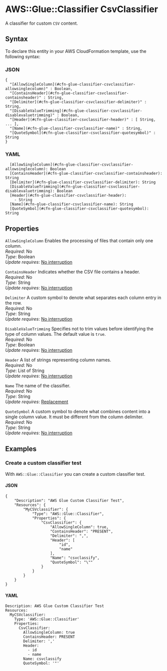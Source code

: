 # AWS::Glue::Classifier CsvClassifier<a name="aws-properties-glue-classifier-csvclassifier"></a>

A classifier for custom `CSV` content\.

## Syntax<a name="aws-properties-glue-classifier-csvclassifier-syntax"></a>

To declare this entity in your AWS CloudFormation template, use the following syntax:

### JSON<a name="aws-properties-glue-classifier-csvclassifier-syntax.json"></a>

```
{
  "[AllowSingleColumn](#cfn-glue-classifier-csvclassifier-allowsinglecolumn)" : Boolean,
  "[ContainsHeader](#cfn-glue-classifier-csvclassifier-containsheader)" : String,
  "[Delimiter](#cfn-glue-classifier-csvclassifier-delimiter)" : String,
  "[DisableValueTrimming](#cfn-glue-classifier-csvclassifier-disablevaluetrimming)" : Boolean,
  "[Header](#cfn-glue-classifier-csvclassifier-header)" : [ String, ... ],
  "[Name](#cfn-glue-classifier-csvclassifier-name)" : String,
  "[QuoteSymbol](#cfn-glue-classifier-csvclassifier-quotesymbol)" : String
}
```

### YAML<a name="aws-properties-glue-classifier-csvclassifier-syntax.yaml"></a>

```
  [AllowSingleColumn](#cfn-glue-classifier-csvclassifier-allowsinglecolumn): Boolean
  [ContainsHeader](#cfn-glue-classifier-csvclassifier-containsheader): String
  [Delimiter](#cfn-glue-classifier-csvclassifier-delimiter): String
  [DisableValueTrimming](#cfn-glue-classifier-csvclassifier-disablevaluetrimming): Boolean
  [Header](#cfn-glue-classifier-csvclassifier-header): 
    - String
  [Name](#cfn-glue-classifier-csvclassifier-name): String
  [QuoteSymbol](#cfn-glue-classifier-csvclassifier-quotesymbol): String
```

## Properties<a name="aws-properties-glue-classifier-csvclassifier-properties"></a>

`AllowSingleColumn`  <a name="cfn-glue-classifier-csvclassifier-allowsinglecolumn"></a>
Enables the processing of files that contain only one column\.  
*Required*: No  
*Type*: Boolean  
*Update requires*: [No interruption](https://docs.aws.amazon.com/AWSCloudFormation/latest/UserGuide/using-cfn-updating-stacks-update-behaviors.html#update-no-interrupt)

`ContainsHeader`  <a name="cfn-glue-classifier-csvclassifier-containsheader"></a>
Indicates whether the CSV file contains a header\.  
*Required*: No  
*Type*: String  
*Update requires*: [No interruption](https://docs.aws.amazon.com/AWSCloudFormation/latest/UserGuide/using-cfn-updating-stacks-update-behaviors.html#update-no-interrupt)

`Delimiter`  <a name="cfn-glue-classifier-csvclassifier-delimiter"></a>
A custom symbol to denote what separates each column entry in the row\.  
*Required*: No  
*Type*: String  
*Update requires*: [No interruption](https://docs.aws.amazon.com/AWSCloudFormation/latest/UserGuide/using-cfn-updating-stacks-update-behaviors.html#update-no-interrupt)

`DisableValueTrimming`  <a name="cfn-glue-classifier-csvclassifier-disablevaluetrimming"></a>
Specifies not to trim values before identifying the type of column values\. The default value is `true`\.  
*Required*: No  
*Type*: Boolean  
*Update requires*: [No interruption](https://docs.aws.amazon.com/AWSCloudFormation/latest/UserGuide/using-cfn-updating-stacks-update-behaviors.html#update-no-interrupt)

`Header`  <a name="cfn-glue-classifier-csvclassifier-header"></a>
A list of strings representing column names\.  
*Required*: No  
*Type*: List of String  
*Update requires*: [No interruption](https://docs.aws.amazon.com/AWSCloudFormation/latest/UserGuide/using-cfn-updating-stacks-update-behaviors.html#update-no-interrupt)

`Name`  <a name="cfn-glue-classifier-csvclassifier-name"></a>
The name of the classifier\.  
*Required*: No  
*Type*: String  
*Update requires*: [Replacement](https://docs.aws.amazon.com/AWSCloudFormation/latest/UserGuide/using-cfn-updating-stacks-update-behaviors.html#update-replacement)

`QuoteSymbol`  <a name="cfn-glue-classifier-csvclassifier-quotesymbol"></a>
A custom symbol to denote what combines content into a single column value\. It must be different from the column delimiter\.  
*Required*: No  
*Type*: String  
*Update requires*: [No interruption](https://docs.aws.amazon.com/AWSCloudFormation/latest/UserGuide/using-cfn-updating-stacks-update-behaviors.html#update-no-interrupt)

## Examples<a name="aws-properties-glue-classifier-csvclassifier--examples"></a>



### Create a custom classifier test<a name="aws-properties-glue-classifier-csvclassifier--examples--Create_a_custom_classifier_test"></a>

With `AWS::Glue::Classifier` you can create a custom classifier test\.

#### JSON<a name="aws-properties-glue-classifier-csvclassifier--examples--Create_a_custom_classifier_test--json"></a>

```
{
    "Description": "AWS Glue Custom Classifier Test",
    "Resources": {
        "MyCSVclassifier": {
            "Type": "AWS::Glue::Classifier",
            "Properties": {
                "CsvClassifier": {
                    "AllowSingleColumn": true,
                    "ContainsHeader": "PRESENT",
                    "Delimiter": ",",
                    "Header": [
                        "id",
                        "name"
                    ],
                    "Name": "csvclassify",
                    "QuoteSymbol": "\""
                }
            }
        }
    }
}
```

#### YAML<a name="aws-properties-glue-classifier-csvclassifier--examples--Create_a_custom_classifier_test--yaml"></a>

```
Description: AWS Glue Custom Classifier Test
Resources:
  MyCSVclassifier:
    Type: 'AWS::Glue::Classifier'
    Properties:
      CsvClassifier:
        AllowSingleColumn: true
        ContainsHeader: PRESENT
        Delimiter: ','
        Header:
          - id
          - name
        Name: csvclassify
        QuoteSymbol: '"'
```